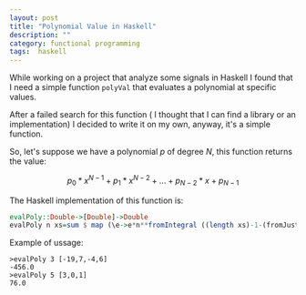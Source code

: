 ```yaml
---
layout: post
title: "Polynomial Value in Haskell"
description: ""
category: functional programming
tags:  haskell 
---
```


While working on a project that analyze some signals in Haskell I found that I need a simple function `polyVal` that evaluates a polynomial at specific values. 
<!--more-->
After a failed search for this function ( I thought that I can find a library or an implementation) I decided to write it on my own, anyway, it's a simple function.

So, let's suppose we have a polynomial *p* of degree *N*, this function returns the value:

$$p_{0}*x^{N-1}+p_{1}*x^{N-2}+...+p_{N-2}*x+p_{N-1}$$

The Haskell implementation of this function is:

```haskell
evalPoly::Double->[Double]->Double
evalPoly n xs=sum $ map (\e->e*n**fromIntegral ((length xs)-1-(fromJust $ elemIndex e xs))) xs
```

Example of ussage:

```
>evalPoly 3 [-19,7,-4,6]
-456.0
>evalPoly 5 [3,0,1]
76.0
```

